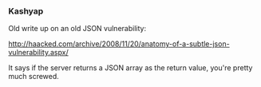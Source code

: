 ### Kashyap

Old write up on an old JSON vulnerability:

http://haacked.com/archive/2008/11/20/anatomy-of-a-subtle-json-vulnerability.aspx/

It says if the server returns a JSON array as the return value, you're
pretty much screwed.
